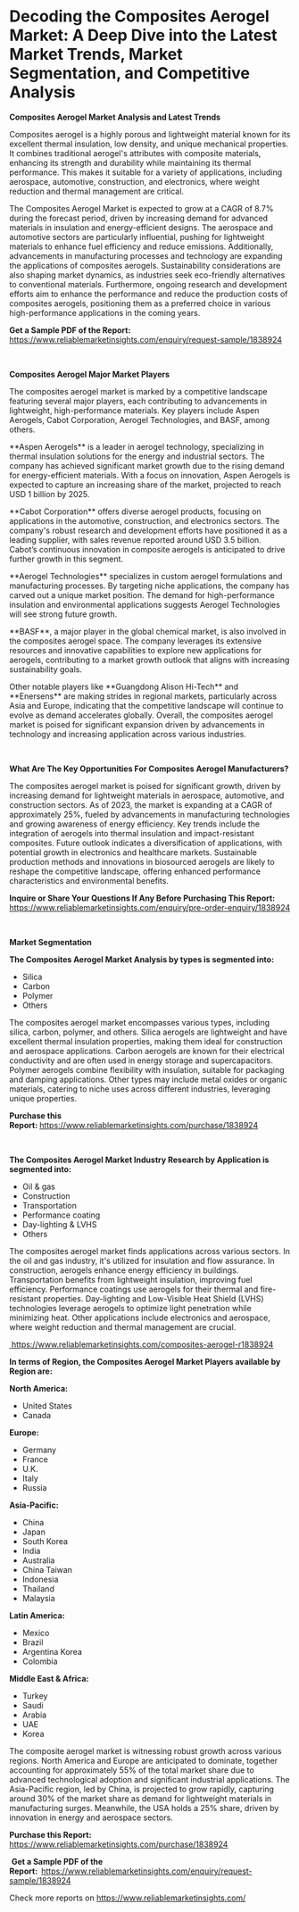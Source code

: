 <p><h1>Decoding the Composites Aerogel Market: A Deep Dive into the Latest Market Trends, Market Segmentation, and Competitive Analysis</h1></p><p><strong>Composites Aerogel Market Analysis and Latest Trends</strong></p>
<p><p>Composites aerogel is a highly porous and lightweight material known for its excellent thermal insulation, low density, and unique mechanical properties. It combines traditional aerogel's attributes with composite materials, enhancing its strength and durability while maintaining its thermal performance. This makes it suitable for a variety of applications, including aerospace, automotive, construction, and electronics, where weight reduction and thermal management are critical.</p><p>The Composites Aerogel Market is expected to grow at a CAGR of 8.7% during the forecast period, driven by increasing demand for advanced materials in insulation and energy-efficient designs. The aerospace and automotive sectors are particularly influential, pushing for lightweight materials to enhance fuel efficiency and reduce emissions. Additionally, advancements in manufacturing processes and technology are expanding the applications of composites aerogels. Sustainability considerations are also shaping market dynamics, as industries seek eco-friendly alternatives to conventional materials. Furthermore, ongoing research and development efforts aim to enhance the performance and reduce the production costs of composites aerogels, positioning them as a preferred choice in various high-performance applications in the coming years.</p></p>
<p><strong>Get a Sample PDF of the Report:&nbsp;</strong> <a href="https://www.reliablemarketinsights.com/enquiry/request-sample/1838924?utm_campaign=3047&utm_medium=2&utm_source=Github&utm_content=ia&utm_term=03042025&utm_id=composites-aerogel">https://www.reliablemarketinsights.com/enquiry/request-sample/1838924</a></p>
<p>&nbsp;</p>
<p><strong>Composites Aerogel Major Market Players</strong></p>
<p><p>The composites aerogel market is marked by a competitive landscape featuring several major players, each contributing to advancements in lightweight, high-performance materials. Key players include Aspen Aerogels, Cabot Corporation, Aerogel Technologies, and BASF, among others.</p><p>**Aspen Aerogels** is a leader in aerogel technology, specializing in thermal insulation solutions for the energy and industrial sectors. The company has achieved significant market growth due to the rising demand for energy-efficient materials. With a focus on innovation, Aspen Aerogels is expected to capture an increasing share of the market, projected to reach USD 1 billion by 2025.</p><p>**Cabot Corporation** offers diverse aerogel products, focusing on applications in the automotive, construction, and electronics sectors. The company's robust research and development efforts have positioned it as a leading supplier, with sales revenue reported around USD 3.5 billion. Cabot’s continuous innovation in composite aerogels is anticipated to drive further growth in this segment.</p><p>**Aerogel Technologies** specializes in custom aerogel formulations and manufacturing processes. By targeting niche applications, the company has carved out a unique market position. The demand for high-performance insulation and environmental applications suggests Aerogel Technologies will see strong future growth.</p><p>**BASF**, a major player in the global chemical market, is also involved in the composites aerogel space. The company leverages its extensive resources and innovative capabilities to explore new applications for aerogels, contributing to a market growth outlook that aligns with increasing sustainability goals.</p><p>Other notable players like **Guangdong Alison Hi-Tech** and **Enersens** are making strides in regional markets, particularly across Asia and Europe, indicating that the competitive landscape will continue to evolve as demand accelerates globally. Overall, the composites aerogel market is poised for significant expansion driven by advancements in technology and increasing application across various industries.</p></p>
<p>&nbsp;</p>
<p><strong>What Are The Key Opportunities For Composites Aerogel Manufacturers?</strong></p>
<p><p>The composites aerogel market is poised for significant growth, driven by increasing demand for lightweight materials in aerospace, automotive, and construction sectors. As of 2023, the market is expanding at a CAGR of approximately 25%, fueled by advancements in manufacturing technologies and growing awareness of energy efficiency. Key trends include the integration of aerogels into thermal insulation and impact-resistant composites. Future outlook indicates a diversification of applications, with potential growth in electronics and healthcare markets. Sustainable production methods and innovations in biosourced aerogels are likely to reshape the competitive landscape, offering enhanced performance characteristics and environmental benefits.</p></p>
<p><strong>Inquire or Share Your Questions If Any Before Purchasing This Report:</strong> <a href="https://www.reliablemarketinsights.com/enquiry/pre-order-enquiry/1838924?utm_campaign=3047&utm_medium=2&utm_source=Github&utm_content=ia&utm_term=03042025&utm_id=composites-aerogel">https://www.reliablemarketinsights.com/enquiry/pre-order-enquiry/1838924</a></p>
<p>&nbsp;</p>
<p><strong>Market Segmentation</strong></p>
<p><strong>The Composites Aerogel Market Analysis by types is segmented into:</strong></p>
<p><ul><li>Silica</li><li>Carbon</li><li>Polymer</li><li>Others</li></ul></p>
<p><p>The composites aerogel market encompasses various types, including silica, carbon, polymer, and others. Silica aerogels are lightweight and have excellent thermal insulation properties, making them ideal for construction and aerospace applications. Carbon aerogels are known for their electrical conductivity and are often used in energy storage and supercapacitors. Polymer aerogels combine flexibility with insulation, suitable for packaging and damping applications. Other types may include metal oxides or organic materials, catering to niche uses across different industries, leveraging unique properties.</p></p>
<p><strong>Purchase this Report:&nbsp;</strong><a href="https://www.reliablemarketinsights.com/purchase/1838924?utm_campaign=3047&utm_medium=2&utm_source=Github&utm_content=ia&utm_term=03042025&utm_id=composites-aerogel">https://www.reliablemarketinsights.com/purchase/1838924</a></p>
<p>&nbsp;</p>
<p><strong>The Composites Aerogel Market Industry Research by Application is segmented into:</strong></p>
<p><ul><li>Oil & gas</li><li>Construction</li><li>Transportation</li><li>Performance coating</li><li>Day-lighting & LVHS</li><li>Others</li></ul></p>
<p><p>The composites aerogel market finds applications across various sectors. In the oil and gas industry, it's utilized for insulation and flow assurance. In construction, aerogels enhance energy efficiency in buildings. Transportation benefits from lightweight insulation, improving fuel efficiency. Performance coatings use aerogels for their thermal and fire-resistant properties. Day-lighting and Low-Visible Heat Shield (LVHS) technologies leverage aerogels to optimize light penetration while minimizing heat. Other applications include electronics and aerospace, where weight reduction and thermal management are crucial.</p></p>
<p><a href="https://www.reliablemarketinsights.com/composites-aerogel-r1838924?utm_campaign=3047&utm_medium=2&utm_source=Github&utm_content=ia&utm_term=03042025&utm_id=composites-aerogel">&nbsp;https://www.reliablemarketinsights.com/composites-aerogel-r1838924</a></p>
<p><strong>In terms of Region, the Composites Aerogel Market Players available by Region are:</strong></p>
<p>
    <p> <strong> North America: </strong>
        <ul>
            <li>United States</li>
            <li>Canada</li>
        </ul>
        </p> 
    <p> <strong> Europe: </strong>
        <ul>
            <li>Germany</li>
            <li>France</li>
            <li>U.K.</li>
            <li>Italy</li>
            <li>Russia</li>
        </ul>
        </p> 
    <p> <strong> Asia-Pacific: </strong>
        <ul>
            <li>China</li>
            <li>Japan</li>
            <li>South Korea</li>
            <li>India</li>
            <li>Australia</li>
            <li>China Taiwan</li>
            <li>Indonesia</li>
            <li>Thailand</li>
            <li>Malaysia</li>
        </ul>
        </p> 
    <p> <strong> Latin America: </strong>
        <ul>
            <li>Mexico</li>
            <li>Brazil</li>
            <li>Argentina Korea</li>
            <li>Colombia</li>
        </ul>
        </p> 
    <p> <strong> Middle East & Africa: </strong>
        <ul>
            <li>Turkey</li>
            <li>Saudi</li>
            <li>Arabia</li>
            <li>UAE</li>
            <li>Korea</li>
        </ul>
    </p>
    </p>
<p><p>The composite aerogel market is witnessing robust growth across various regions. North America and Europe are anticipated to dominate, together accounting for approximately 55% of the total market share due to advanced technological adoption and significant industrial applications. The Asia-Pacific region, led by China, is projected to grow rapidly, capturing around 30% of the market share as demand for lightweight materials in manufacturing surges. Meanwhile, the USA holds a 25% share, driven by innovation in energy and aerospace sectors.</p></p>
<p><strong>Purchase this Report: </strong><a href="https://www.reliablemarketinsights.com/purchase/1838924?utm_campaign=3047&utm_medium=2&utm_source=Github&utm_content=ia&utm_term=03042025&utm_id=composites-aerogel">https://www.reliablemarketinsights.com/purchase/1838924</a></p>
<p>&nbsp;<strong>Get a Sample PDF of the Report:&nbsp;&nbsp;</strong><a href="https://www.reliablemarketinsights.com/enquiry/request-sample/1838924?utm_campaign=3047&utm_medium=2&utm_source=Github&utm_content=ia&utm_term=03042025&utm_id=composites-aerogel">https://www.reliablemarketinsights.com/enquiry/request-sample/1838924</a></p>
<p><strong></strong></p>
<p>Check more reports on <a href="https://www.reliablemarketinsights.com/?utm_campaign=3047&utm_medium=2&utm_source=Github&utm_content=ia&utm_term=03042025&utm_id=composites-aerogel">https://www.reliablemarketinsights.com/</a></p>